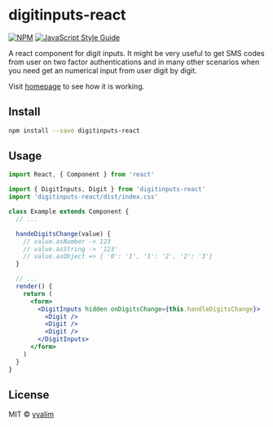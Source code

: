 # digitinputs-react
[![NPM](https://img.shields.io/npm/v/digitinputs-react.svg)](https://www.npmjs.com/package/digitinputs-react) [![JavaScript Style Guide](https://img.shields.io/badge/code_style-standard-brightgreen.svg)](https://standardjs.com)

A react component for digit inputs. It might be very useful to get SMS codes from user on two factor authentications and in many other scenarios when you need get an numerical input from user digit by digit.

Visit [homepage](https://yyalim.github.io/digitinputs-react/) to see how it is working.

## Install

```bash
npm install --save digitinputs-react
```

## Usage

```jsx
import React, { Component } from 'react'

import { DigitInputs, Digit } from 'digitinputs-react'
import 'digitinputs-react/dist/index.css'

class Example extends Component {
  // ...

  handeDigitsChange(value) {
    // value.asNumber -> 123
    // value.asString -> '123'
    // value.asObject => { '0': '1', '1': '2', '2': '3'}
  }

  // ...
  render() {
    return (
      <form>
        <DigitInputs hidden onDigitsChange={this.handleDigitsChange}>
          <Digit />
          <Digit />
          <Digit />
        </DigitInputs>
      </form>
    )
  }
}
```

## License

MIT © [yyalim](https://github.com/yyalim)
